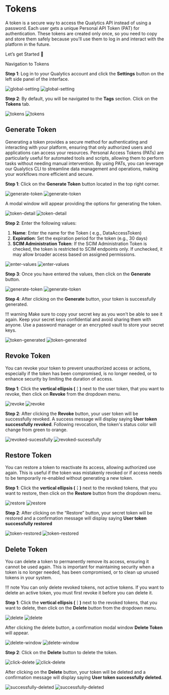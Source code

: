 # Tokens

A token is a secure way to access the Qualytics API instead of using a password. Each user gets a unique Personal API Token (PAT) for authentication. These tokens are created only once, so you need to copy and store them safely because you'll use them to log in and interact with the platform in the future.

Let’s get Started 🚀

Navigation to Tokens

**Step 1**: Log in to your Qualytics account and click the **Settings** button on the left side panel of the interface. 

![global-setting](../../assets/tokens/global-setting-light-1.png#only-light)
![global-setting](../../assets/tokens/global-setting-dark-1.png#only-dark)

**Step 2**: By default, you will be navigated to the **Tags** section. Click on the **Tokens** tab.

![tokens](../../assets/tokens/tokens-light-2.png#only-light)
![tokens](../../assets/tokens/tokens-dark-2.png#only-dark)

## Generate Token 

Generating a token provides a secure method for authenticating and interacting with your platform, ensuring that only authorized users and applications can access your resources. Personal Access Tokens (PATs) are particularly useful for automated tools and scripts, allowing them to perform tasks without needing manual intervention. By using PATs, you can leverage our Qualytics CLI to streamline data management and operations, making your workflows more efficient and secure.

**Step 1**: Click on the **Generate Token** button located in the top right corner.

![generate-token](../../assets/tokens/generate-token-light-3.png#only-light)
![generate-token](../../assets/tokens/generate-token-dark-3.png#only-dark)

A modal window will appear providing the options for generating the token.

![token-detail](../../assets/tokens/token-detail-light-4.png#only-light)
![token-detail](../../assets/tokens/token-detail-dark-4.png#only-dark)

**Step 2**: Enter the following values:

1. **Name**: Enter the name for the Token ( e.g., DataAccessToken) 
2. **Expiration**: Set the expiration period for the token (e.g., 30 days)
3. **SCIM Administration Token**: If the SCIM Administration Token is checked, the token is restricted to SCIM endpoints only. If unchecked, it may allow broader access based on assigned permissions.

![enter-values](../../assets/tokens/enter-values-light-5.png#only-light)
![enter-values](../../assets/tokens/enter-values-dark-5.png#only-dark)

**Step 3**: Once you have entered the values, then click on the **Generate** button.

![generate-token](../../assets/tokens/generate-token-light-6.png#only-light)
![generate-token](../../assets/tokens/generate-token-dark-6.png#only-dark)

**Step 4**: After clicking on the **Generate** button, your token is successfully generated.

!!! warning 
    Make sure to copy your secret key as you won't be able to see it again. Keep your secret keys confidential and avoid sharing them with anyone. Use a password manager or an encrypted vault to store your secret keys.

![token-generated](../../assets/tokens/token-generated-light-7.png#only-light)
![token-generated](../../assets/tokens/token-generated-dark-7.png#only-dark)

## Revoke Token

You can revoke your token to prevent unauthorized access or actions, especially if the token has been compromised, is no longer needed, or to enhance security by limiting the duration of access.

**Step 1**: Click the **vertical ellipsis (⋮)** next to the user token, that you want to revoke, then click on **Revoke** from the dropdown menu.

![revoke](../../assets/tokens/revoke-light-8.png#only-light)
![revoke](../../assets/tokens/revoke-dark-8.png#only-dark)

**Step 2**: After clicking the **Revoke** button, your user token will be successfully revoked. A success message will display saying **User token successfully revoked**. Following revocation, the token's status color will change from green to orange.

![revoked-sucessfully](../../assets/tokens/revoked-sucessfully-light-9.png#only-light)
![revoked-sucessfully](../../assets/tokens/revoked-sucessfully-dark-9.png#only-dark)

## Restore Token

You can restore a token to reactivate its access, allowing authorized use again. This is useful if the token was mistakenly revoked or if access needs to be temporarily re-enabled without generating a new token.

**Step 1**: Click the **vertical ellipsis (⋮)** next to the revoked tokens, that you want to restore, then click on the **Restore** button from the dropdown menu.

![restore](../../assets/tokens/restore-light-10.png#only-light)
![restore](../../assets/tokens/restore-dark-10.png#only-dark)

**Step 2**: After clicking on the “Restore” button, your secret token will be restored and a confirmation message will display saying **User token successfully restored**

![token-restored](../../assets/tokens/token-restored-light-11.png#only-light)
![token-restored](../../assets/tokens/token-restored-dark-11.png#only-dark)

## Delete Token

You can delete a token to permanently remove its access, ensuring it cannot be used again. This is important for maintaining security when a token is no longer needed, has been compromised, or to clean up unused tokens in your system.

!!! note 
    You can only delete revoked tokens, not active tokens. If you want to delete an active token, you must first revoke it before you can delete it.

**Step 1**: Click the **vertical ellipsis (⋮)** next to the revoked tokens, that you want to delete, then click on the **Delete** button from the dropdown menu.

![delete](../../assets/tokens/delete-light-12.png#only-light)
![delete](../../assets/tokens/delete-dark-12.png#only-dark)

After clicking the delete button, a confirmation modal window **Delete Token** will appear.

![delete-window](../../assets/tokens/delete-window-light-13.png#only-light)
![delete-window](../../assets/tokens/delete-window-dark-13.png#only-dark)

**Step 2**: Click on the **Delete** button to delete the token.

![click-delete](../../assets/tokens/click-delete-light-14.png#only-light)
![click-delete](../../assets/tokens/click-delete-dark-14.png#only-dark)

After clicking on the **Delete** button, your token will be deleted and a confirmation message will display saying **User token successfully deleted**.

![successfully-deleted](../../assets/tokens/successfully-deleted-light-15.png#only-light)
![successfully-deleted](../../assets/tokens/successfully-deleted-dark-15.png#only-dark)